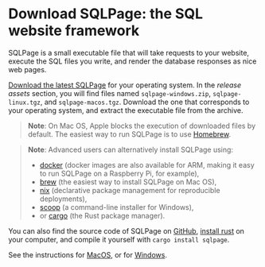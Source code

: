 # Download SQLPage: the SQL website framework

SQLPage is a small executable file that will take requests to your website, execute the SQL files you write,
and render the database responses as nice web pages.

[Download the latest SQLPage](https://github.com/sqlpage/SQLPage/releases) for your operating system.
In the _release assets_ section, you will find files named `sqlpage-windows.zip`, `sqlpage-linux.tgz`, and `sqlpage-macos.tgz`.
Download the one that corresponds to your operating system, and extract the executable file from the archive.

> **Note**: On Mac OS, Apple blocks the execution of downloaded files by default. The easiest way to run SQLPage is to use [Homebrew](https://brew.sh).

> **Note**: Advanced users can alternatively install SQLPage using:
>  - [docker](https://hub.docker.com/repository/docker/lovasoa/SQLPage/general) (docker images are also available for ARM, making it easy to run SQLPage on a Raspberry Pi, for example),
> - [brew](https://formulae.brew.sh/formula/sqlpage) (the easiest way to install SQLPage on Mac OS),
> - [nix](https://search.nixos.org/packages?channel=unstable&show=sqlpage) (declarative package management for reproducible deployments),
> - [scoop](https://scoop.sh/#/apps?q=sqlpage&id=305b3437817cd197058954a2f76ac1cf0e444116) (a command-line installer for Windows),
> - or [cargo](https://crates.io/crates/sqlpage) (the Rust package manager).

You can also find the source code of SQLPage on [GitHub](https://github.com/sqlpage/SQLPage), [install rust](https://www.rust-lang.org/tools/install) on your computer, and compile it yourself with `cargo install sqlpage`.

See the instructions for [MacOS](?os=macos#download), or for [Windows](?os=windows#download).
